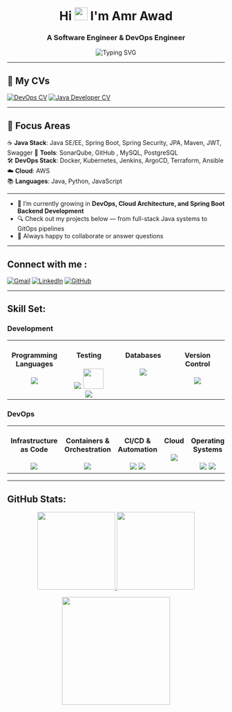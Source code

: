 <h1 align="center">Hi <img src="https://media.giphy.com/media/hvRJCLFzcasrR4ia7z/giphy.gif" width="30"> I'm Amr Awad</h1>
<h3 align="center">A Software Engineer & DevOps Engineer</h3>

<p align="center">
  <img src="https://readme-typing-svg.herokuapp.com/?lines=Software%20Engineer%7CDevOps%20Engineer%20;Java%20Spring%20Boot%20%7C%20SQL%20%7C%20Testing%20;Cloud%20Computing%20%7C%20CI/CD%20Pipelines;Kubernetes%20%7C%20AWS%20%7C%20Infrastructure%20as%20a%20Code&font=Fira+Code&center=true&width=700&height=45&color=36BCF7FF&vCenter=true&size=25" alt="Typing SVG" />
</p>

---

## 🧾 My CVs
[![DevOps CV](https://img.shields.io/badge/-DevOps_CV-blue?style=for-the-badge)](./Amr_Mourad_DevOps_CV.pdf)
[![Java Developer CV](https://img.shields.io/badge/-Java_Developer_CV-green?style=for-the-badge)](./Amr_Mourad_Java_CV.pdf)

---

## 🚀 Focus Areas

☕ **Java Stack**: Java SE/EE, Spring Boot, Spring Security, JPA, Maven, JWT, Swagger 
🧪 **Tools**: SonarQube, GitHub , MySQL, PostgreSQL  
🛠 **DevOps Stack**: Docker, Kubernetes, Jenkins, ArgoCD, Terraform, Ansible  
☁️ **Cloud**: AWS  
📚 **Languages**: Java, Python, JavaScript

---

- 🌱 I’m currently growing in **DevOps, Cloud Architecture, and Spring Boot Backend Development**
- 🔍 Check out my projects below — from full-stack Java systems to GitOps pipelines
- 💬 Always happy to collaborate or answer questions

---

## Connect with me :
[![Gmail](https://img.shields.io/badge/-Gmail-D14836?style=flat&logo=gmail&logoColor=white)](mailto:amrmouradawad@gmail.com)
[![LinkedIn](https://img.shields.io/badge/-LinkedIn-0077B5?style=flat&logo=linkedin&logoColor=white)](https://www.linkedin.com/in/amr-awad-007741216/)
[![GitHub](https://img.shields.io/badge/-GitHub-181717?style=flat&logo=github&logoColor=white)](https://github.com/Amr-Awad/)

---

## Skill Set:

### Development
<table><tr>
<td valign="top" width="25%">
<div align="center">  
  
#### Programming Languages  
<img src="https://skillicons.dev/icons?i=java,python,javascript" /> 
</div>

</td><td valign="top" width="25%">
<div align="center"> 

#### Testing
<img src="https://skillicons.dev/icons?i=selenium" /> 
     <img src="https://icon.icepanel.io/Technology/svg/JUnit.svg" width="47" /> 
     <br>
     <img src="https://img.shields.io/badge/SonarQube-4E9BCD?logo=sonarqube&logoColor=white" />
</div>

</td><td valign="top" width="25%">

<div align="center">  

#### Databases  
<img src="https://skillicons.dev/icons?i=mysql,postgresql" /> 
</div>

</td><td valign="top" width="25%">

<div align="center">

#### Version Control

<img src="https://skillicons.dev/icons?i=git,github" /> 
</div>

</td></tr>
</table>


### DevOps
<table><tr>
  
<td valign="top" width="20%">
<div align="center">  

#### Infrastructure as Code

<img src="https://skillicons.dev/icons?i=terraform,ansible" /> 
</div>

</td><td valign="top" width="20%">

<div align="center">  

#### Containers & Orchestration  
<img src="https://skillicons.dev/icons?i=docker,kubernetes"/> 
</div>

</td><td valign="top" width="20%">

<div align="center"> 

#### CI/CD & Automation  

<img src="https://skillicons.dev/icons?i=jenkins" /> 
        <img src="https://img.shields.io/badge/ArgoCD-FF4F8B.svg?logo=argo&logoColor=white" />
</div>

</td><td valign="top" width="20%">

<div align="center">  

#### Cloud  

<img src="https://skillicons.dev/icons?i=aws" /> 
</div>


</td><td valign="top" width="20%">

<div align="center"> 

#### Operating Systems  

<img src="https://skillicons.dev/icons?i=ubuntu" /> 
     <img src="https://skillicons.dev/icons?i=redhat" /> 
</div>

</td></tr>
</table>

---

## GitHub Stats:
<p align="center">
    <a href="https://github.com/Amr-Awad/">
        <img height="180em" src="https://github-readme-stats.vercel.app/api?username=Amr-Awad&show_icons=true&theme=onedark&include_all_commits=true&count_private=true&hide_border=true"/>
        <img height="180em" src="https://github-readme-stats.vercel.app/api/top-langs/?username=Amr-Awad&langs_count=8&layout=compact&theme=onedark&hide_border=true" />
    </a>
</p>

<!-- Activity Graph -->
<p align="center">
  <a href="https://github.com/Amr-Awad">
    <img height=250 src="https://github-readme-activity-graph.vercel.app/graph?username=Amr-Awad&bg_color=282c34&color=FDFD96&line=FDFD96&point=FFFFFF&area_color=79FE96&border_radius=24.5&title_color=FDFD96&border_radius=20px"/>

 
